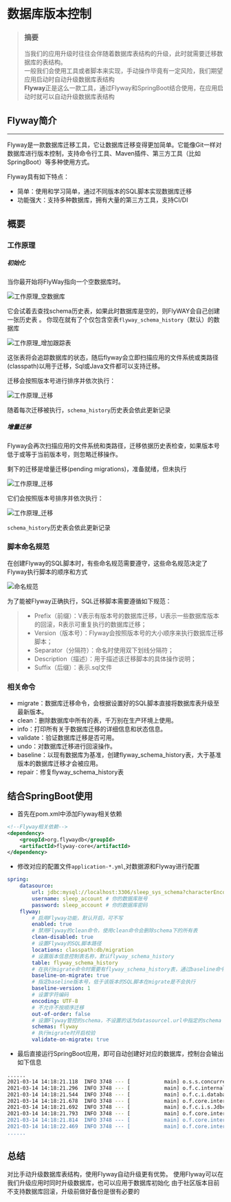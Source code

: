 # 数据库版本控制

> ### 摘要
> 当我们的应用升级时往往会伴随着数据库表结构的升级，此时就需要迁移数据库的表结构。  
> 一般我们会使用工具或者脚本来实现，手动操作毕竟有一定风险，我们期望应用启动时自动升级数据库表结构  
> **Flyway**正是这么一款工具，通过Flyway和SpringBoot结合使用，在应用启动时就可以自动升级数据库表结构

## Flyway简介
-----
Flyway是一款数据库迁移工具，它让数据库迁移变得更加简单。它能像Git一样对数据库进行版本控制，支持命令行工具、Maven插件、第三方工具（比如SpringBoot）等多种使用方式。

Flyway具有如下特点：

* 简单：使用和学习简单，通过不同版本的SQL脚本实现数据库迁移
* 功能强大：支持多种数据库，拥有大量的第三方工具，支持CI/DI

## 概要
### 工作原理

##### 初始化
当你最开始将FlyWay指向一个空数据库时。

![工作原理_空数据库](http://sleepclound.ltd:9000/docs/server_manual/flyway_work1.png)

它会试着去查找schema历史表，如果此时数据库是空的，则FlyWAY会自己创建一张历史表 。
你现在就有了个仅包含空表`flyway_schema_history`（默认）的数据库

![工作原理_增加跟踪表](http://sleepclound.ltd:9000/docs/server_manual/flyway_work2.png)

这张表将会追踪数据库的状态，随后flyway会立即扫描应用的文件系统或类路径(classpath)以用于迁移，Sql或Java文件都可以支持迁移。

迁移会按照版本号进行排序并依次执行：

![工作原理_迁移](http://sleepclound.ltd:9000/docs/server_manual/flyway_work3.png)

随着每次迁移被执行，`schema_history`历史表会依此更新记录

##### 增量迁移

Flyway会再次扫描应用的文件系统和类路径，迁移依据历史表检查，如果版本号低于或等于当前版本号，则忽略迁移操作。

剩下的迁移是增量迁移(pending migrations)，准备就绪，但未执行

![工作原理_迁移](http://sleepclound.ltd:9000/docs/server_manual/flyway_work4.png)

它们会按照版本号排序并依次执行：

![工作原理_迁移](http://sleepclound.ltd:9000/docs/server_manual/flyway_work5.png)

`schema_history`历史表会依此更新记录

### 脚本命名规范
在创建Flyway的SQL脚本时，有些命名规范需要遵守，这些命名规范决定了Flyway执行脚本的顺序和方式

![命名规范](http://sleepclound.ltd:9000/docs/server_manual/flyway_model.png)

为了能被Flyway正确执行，SQL迁移脚本需要遵循如下规范：
> * Prefix（前缀）：V表示有版本号的数据库迁移，U表示一些数据库版本的回滚，R表示可重复执行的数据库迁移；
> * Version（版本号）：Flyway会按照版本号的大小顺序来执行数据库迁移脚本；
> * Separator（分隔符）：命名时使用双下划线分隔符；
> * Description（描述）：用于描述该迁移脚本的具体操作说明；
> * Suffix（后缀）：表示.sql文件
### 相关命令
* migrate：数据库迁移命令，会根据设置好的SQL脚本直接将数据库表升级至最新版本。
* clean：删除数据库中所有的表，千万别在生产环境上使用。
* info：打印所有关于数据库迁移的详细信息和状态信息。
* validate：验证数据库迁移是否可用。
* undo：对数据库迁移进行回滚操作。
* baseline：以现有数据库为基准，创建flyway_schema_history表，大于基准版本的数据库迁移才会被应用。
* repair：修复flyway_schema_history表

## 结合SpringBoot使用

* 首先在pom.xml中添加Flyway相关依赖
```xml
<!--Flyway相关依赖-->
<dependency>
    <groupId>org.flywaydb</groupId>
    <artifactId>flyway-core</artifactId>
</dependency>
```

* 修改对应的配置文件`application-*.yml`,对数据源和Flyway进行配置
```yaml
spring:
	datasource:
		url: jdbc:mysql://localhost:3306/sleep_sys_schema?characterEncoding=UTF-8&useSSL=false&serverTimezone=UTC
		username: sleep_account # 你的数据库账号
		password: sleep_account # 你的数据库密码
	flyway:
		# 启用Flyway功能，默认开启，可不写
		enabled: true
		# 禁用Flyway的clean命令，使用clean命令会删除schema下的所有表
		clean-disabled: true
		# 设置Flyway的SQL脚本路径
		locations: classpath:db/migration
		# 设置版本信息控制表名称，默认flyway_schema_history
		table: flyway_schema_history
		# 在执行migrate命令时需要有flyway_schema_history表，通过baseline命令可以生成该表
		baseline-on-migrate: true
		# 指定baseline版本号，低于该版本的SQL脚本在migrate是不会执行
		baseline-version: 1
		# 设置字符编码
		encoding: UTF-8
		# 不允许不按顺序迁移
		out-of-order: false
		# 设置Flyway管控的schema，不设置的话为datasourcel.url中指定的schema
		schemas: flyway
		# 执行migrate时开启校验
		validate-on-migrate: true
```
* 最后直接运行SpringBoot应用，即可自动创建好对应的数据库，控制台会输出如下信息
```bash
......
2021-03-14 14:18:21.118  INFO 3748 --- [           main] o.s.s.concurrent.ThreadPoolTaskExecutor  : Initializing ExecutorService 'applicationTaskExecutor'
2021-03-14 14:18:21.296  INFO 3748 --- [           main] o.f.c.internal.license.VersionPrinter    : Flyway Community Edition 7.1.1 by Redgate
2021-03-14 14:18:21.544  INFO 3748 --- [           main] o.f.c.i.database.base.DatabaseType       : Database: jdbc:mysql://localhost:3306/sleep_sys_schema (MySQL 8.0)
2021-03-14 14:18:21.678  INFO 3748 --- [           main] o.f.core.internal.command.DbValidate     : Successfully validated 1 migration (execution time 00:00.040s)
2021-03-14 14:18:21.692  INFO 3748 --- [           main] o.f.c.i.s.JdbcTableSchemaHistory         : Creating Schema History table `sleep_sys_schema`.`flyway_schema_history` ...
2021-03-14 14:18:21.793  INFO 3748 --- [           main] o.f.core.internal.command.DbMigrate      : Current version of schema `sleep_sys_schema`: << Empty Schema >>
2021-03-14 14:18:21.814  INFO 3748 --- [           main] o.f.core.internal.command.DbMigrate      : Migrating schema `sleep_sys_schema` to version "1 - Initial Setup"
2021-03-14 14:18:22.469  INFO 3748 --- [           main] o.f.core.internal.command.DbMigrate      : Successfully applied 1 migration to schema `sleep_sys_schema` (execution time 00:00.688s)
......
```
## 总结
对比手动升级数据库表结构，使用Flyway自动升级更有优势。
使用Flyway可以在我们升级应用时同时升级数据库，也可以应用于数据库初始化
由于社区版本目前不支持数据库回滚，升级前做好备份是很有必要的